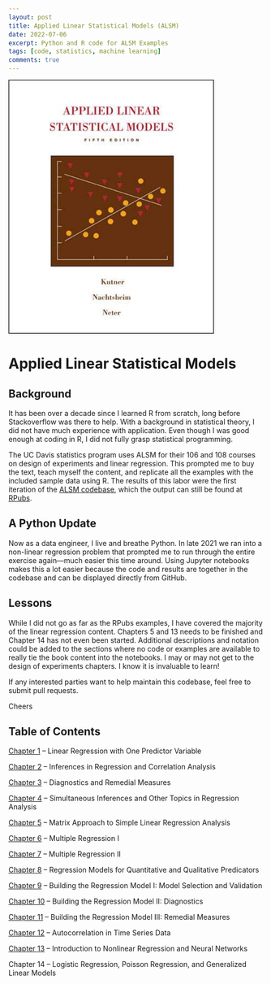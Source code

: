 ```yaml
---
layout: post
title: Applied Linear Statistical Models (ALSM)
date: 2022-07-06
excerpt: Python and R code for ALSM Examples
tags: [code, statistics, machine learning]
comments: true
---
```


![Book logo](../assets/img/alsm.jpg "Applied Linear Statistical Models (5th edition)")

# Applied Linear Statistical Models

## Background
It has been over a decade since I learned R from scratch, long before Stackoverflow was there to help. With a background in statistical theory, I did not have much experience with application. Even though I was good enough at coding in R, I did not fully grasp statistical programming. 

The UC Davis statistics program uses ALSM for their 106 and 108 courses on design of experiments and linear regression. This prompted me to buy the text, teach myself the content, and replicate all the examples with the included sample data using R. The results of this labor were the first iteration of the [ALSM codebase](https://github.com/bryangoodrich/ALSM), which the output can still be found at [RPubs](https://rpubs.com/bryangoodrich).

## A Python Update
Now as a data engineer, I live and breathe Python. In late 2021 we ran into a non-linear regression problem that prompted me to run through the entire exercise again&mdash;much easier this time around. Using Jupyter notebooks makes this a lot easier because the code and results are together in the codebase and can be displayed directly from GitHub. 

## Lessons
While I did not go as far as the RPubs examples, I have covered the majority of the linear regression content. Chapters 5 and 13 needs to be finished and Chapter 14 has not even been started. Additional descriptions and notation could be added to the sections where no code or examples are available to really tie the book content into the notebooks. I may or may not get to the design of experiments chapters. I know it is invaluable to learn!

If any interested parties want to help maintain this codebase, feel free to submit pull requests.

Cheers

## Table of Contents

[Chapter 1](https://github.com/bryangoodrich/ALSM/blob/main/notebooks/chapter01.ipynb) &ndash; Linear Regression with One Predictor Variable

[Chapter 2](https://github.com/bryangoodrich/ALSM/blob/main/notebooks/chapter02.ipynb) &ndash; Inferences in Regression and Correlation Analysis

[Chapter 3](https://github.com/bryangoodrich/ALSM/blob/main/notebooks/chapter03.ipynb) &ndash; Diagnostics and Remedial Measures

[Chapter 4](https://github.com/bryangoodrich/ALSM/blob/main/notebooks/chapter04.ipynb) &ndash; Simultaneous Inferences and Other Topics in Regression Analysis

[Chapter 5](https://github.com/bryangoodrich/ALSM/blob/main/notebooks/chapter05.ipynb) &ndash; Matrix Approach to Simple Linear Regression Analysis

[Chapter 6](https://github.com/bryangoodrich/ALSM/blob/main/notebooks/chapter06.ipynb) &ndash; Multiple Regression I

[Chapter 7](https://github.com/bryangoodrich/ALSM/blob/main/notebooks/chapter07.ipynb) &ndash; Multiple Regression II

[Chapter 8](https://github.com/bryangoodrich/ALSM/blob/main/notebooks/chapter08.ipynb) &ndash; Regression Models for Quantitative and Qualitative Predicators

[Chapter 9](https://github.com/bryangoodrich/ALSM/blob/main/notebooks/chapter09.ipynb) &ndash; Building the Regression Model I: Model Selection and Validation

[Chapter 10](https://github.com/bryangoodrich/ALSM/blob/main/notebooks/chapter10.ipynb) &ndash; Building the Regression Model II: Diagnostics

[Chapter 11](https://github.com/bryangoodrich/ALSM/blob/main/notebooks/chapter11.ipynb) &ndash; Building the Regression Model III: Remedial Measures

[Chapter 12](https://github.com/bryangoodrich/ALSM/blob/main/notebooks/chapter12.ipynb) &ndash; Autocorrelation in Time Series Data

[Chapter 13](https://github.com/bryangoodrich/ALSM/blob/main/notebooks/chapter13.ipynb) &ndash; Introduction to Nonlinear Regression and Neural Networks

Chapter 14 &ndash; Logistic Regression, Poisson Regression, and Generalized Linear Models

